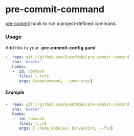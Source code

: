 # pre-commit-command

[pre-commit][] hook to run a project-defined command.

### Usage
Add this to your **.pre-commit-config.yaml**:

```yaml
-  repo: git://github.com/EventMobi/pre-commit-command
   sha: 'master'
   hooks:
   -  id: command
      files: \.txt$
      args: [somecommand, --some-args]
```

##### Example

```yaml
-  repo: git://github.com/EventMobi/pre-commit-command
   sha: 'master'
   hooks:
   -  id: command
      files: \.js$
      args: [./node_modules/.bin/eslint, --fix]
```

[pre-commit]: https://github.com/pre-commit/pre-commit
